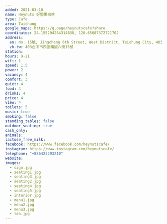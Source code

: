 ```yaml
---
added: 2021-03-10
name: Heynuts 好堅果咖啡
type: Cafe
area: Taichung
google_maps: https://g.page/heynutscafe?share
coordinates: 24.155294284314838, 120.65687372721702
address:
  en: No. 15號, Jingcheng 6th Street, West District, Taichung City, 403
  zh-tw: 403台中市西區精誠六街15號
station: 
hours: 9-21
wifi: 1
speed: 1.5
power: 2
vacancy: 4
comfort: 3
quiet: 4
food: 4
drinks: 4
price: 4
view: 4
toilets: 5
music: true
smoking: false
standing_tables: false
outdoor_seating: true
cash_only: 
animals: 
lactose_free_milk: 
facebook: https://www.facebook.com/heynutscafe/
instagram: https://www.instagram.com/heynutscafe/
telephone: "+886423293210"
website: 
images:
  - sign.jpg
  - seating1.jpg
  - seating3.jpg
  - seating2.jpg
  - seating4.jpg
  - seating5.jpg
  - interior.jpg
  - menu1.jpg
  - menu2.jpg
  - menu3.jpg
  - tea.jpg
---
```

